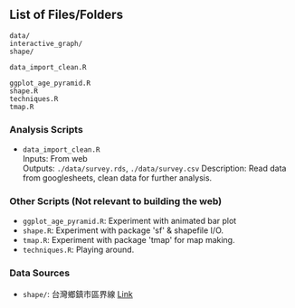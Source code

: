 ## List of Files/Folders

```
data/
interactive_graph/
shape/

data_import_clean.R

ggplot_age_pyramid.R
shape.R
techniques.R
tmap.R
```

### Analysis Scripts
- `data_import_clean.R`  
Inputs: From web  
Outputs: `./data/survey.rds`, `./data/survey.csv`
Description: Read data from googlesheets, clean data for further analysis.

### Other Scripts (Not relevant to building the web)
- `ggplot_age_pyramid.R`: Experiment with animated bar plot
- `shape.R`: Experiment with package 'sf' & shapefile I/O.
- `tmap.R`: Experiment with package 'tmap' for map making.
- `techniques.R`: Playing around.

### Data Sources
- `shape/`: 台灣鄉鎮市區界線 [Link](https://data.gov.tw/dataset/7441)
